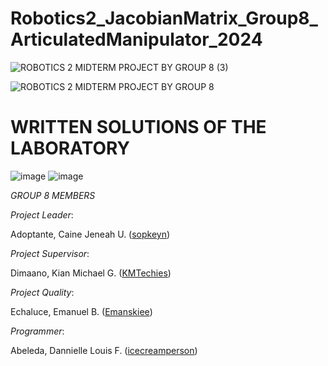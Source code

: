 # Robotics2_JacobianMatrix_Group8_ArticulatedManipulator_2024
![ROBOTICS 2 MIDTERM PROJECT BY GROUP 8 (3)](https://github.com/icecreamperson/Robotics2_JacobianMatrix_Group8_ArticulatedManipulator_2024/assets/157493649/8329a826-88ff-45cf-a617-7976c7d18acf)

![ROBOTICS 2 MIDTERM PROJECT BY GROUP 8](https://github.com/icecreamperson/CSE_StepResponse_MEXE_3201_Group-8_2024/assets/157493649/a12ad46c-3cfe-4ad9-8ad8-f6e60c75ef98)

# WRITTEN SOLUTIONS OF THE LABORATORY

![image](https://github.com/icecreamperson/Robotics2_JacobianMatrix_Group8_ArticulatedManipulator_2024/assets/157558526/67623c10-21c7-48f7-a7ba-c3cd4c931b6b)
![image](https://github.com/icecreamperson/Robotics2_JacobianMatrix_Group8_ArticulatedManipulator_2024/assets/157558526/85dc3324-e5b7-451c-972e-8fee6e069797)


*GROUP 8 MEMBERS*

*Project Leader*:

Adoptante, Caine Jeneah U. ([sopkeyn](https://github.com/sopkeyn))

*Project Supervisor*:

Dimaano, Kian Michael G. ([KMTechies](https://github.com/KMTechies))

*Project Quality*:

Echaluce, Emanuel B. ([Emanskiee](https://github.com/Emanskiee))

*Programmer*:

Abeleda, Dannielle Louis F. ([icecreamperson](https://github.com/icecreamperson))
